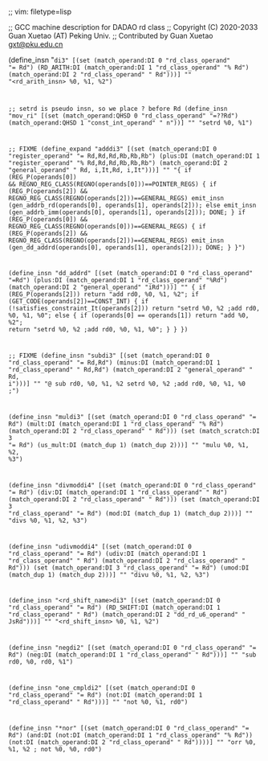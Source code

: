 ;; vim: filetype=lisp

;; GCC machine description for DADAO rd class
;; Copyright (C) 2020-2033 Guan Xuetao (AT) Peking Univ.
;; Contributed by Guan Xuetao <gxt@pku.edu.cn>

(define_insn "<code>di3"
  [(set          (match_operand:DI 0 "rd_class_operand" "=   Rd")
    (RD_ARITH:DI (match_operand:DI 1 "rd_class_operand" "%   Rd")
                 (match_operand:DI 2 "rd_class_operand" "    Rd")))]
	""
	"<rd_arith_insn>	%0, %1, %2")

;; setrd is pseudo insn, so we place ? before Rd
(define_insn "mov_ri<mode>"
  [(set (match_operand:QHSD 0 "rd_class_operand"  "=??Rd")
        (match_operand:QHSD 1 "const_int_operand" "    n"))]
	""
	"setrd	%0, %1")

;; FIXME
(define_expand "adddi3"
  [(set      (match_operand:DI 0 "register_operand"	"= Rd,Rd,Rd,Rb,Rb,Rb")
    (plus:DI (match_operand:DI 1 "register_operand"	"% Rd,Rd,Rd,Rb,Rb,Rb")
             (match_operand:DI 2 "general_operand"	"  Rd, i,It,Rd, i,It")))]
	""
	"{
		if (REG_P(operands[0]) &&
		    REGNO_REG_CLASS(REGNO(operands[0]))==POINTER_REGS) {
			if (REG_P(operands[2]) &&
			    REGNO_REG_CLASS(REGNO(operands[2]))==GENERAL_REGS) 
				emit_insn (gen_addrb_rd(operands[0], operands[1], operands[2]));
			else	emit_insn (gen_addrb_imm(operands[0], operands[1], operands[2]));
			DONE;
		}
		if (REG_P(operands[0]) &&
		    REGNO_REG_CLASS(REGNO(operands[0]))==GENERAL_REGS) {
			if (REG_P(operands[2]) &&
			    REGNO_REG_CLASS(REGNO(operands[2]))==GENERAL_REGS)
				emit_insn (gen_dd_addrd(operands[0], operands[1], operands[2]));
			DONE;
		}
	}")

(define_insn "dd_addrd"
  [(set      (match_operand:DI 0 "rd_class_operand" "=Rd")
    (plus:DI (match_operand:DI 1 "rd_class_operand" "%Rd")
             (match_operand:DI 2 "general_operand"  "iRd")))]
	""
	{
	  if (REG_P(operands[2])) return "add	rd0, %0, %1, %2";
	  if (GET_CODE(operands[2])==CONST_INT) {
		if (!satisfies_constraint_It(operands[2]))	return "setrd	%0, %2	\;add	rd0, %0, %1, %0";
		else {
			if (operands[0] == operands[1])		return "add	%0, %2";
			return "setrd   %0, %2  \;add   rd0, %0, %1, %0";
		}
	  }
	})

;; FIXME
(define_insn "subdi3"
  [(set       (match_operand:DI 0 "rd_class_operand"	"= Rd,Rd")
    (minus:DI (match_operand:DI 1 "rd_class_operand"	"  Rd,Rd")
              (match_operand:DI 2 "general_operand"	"  Rd, i")))]
	""
	"@
	sub	rd0, %0, %1, %2
	setrd	%0, %2	\;add	rd0, %0, %1, %0	\;")

(define_insn "muldi3"
  [(set      (match_operand:DI 0 "rd_class_operand" "= Rd")
    (mult:DI (match_operand:DI 1 "rd_class_operand" "% Rd")
             (match_operand:DI 2 "rd_class_operand" "  Rd")))
   (set      (match_scratch:DI 3                    "= Rd")
             (us_mult:DI (match_dup 1) (match_dup 2)))]
	""
	"mulu	%0, %1, %2, %3")

(define_insn "divmoddi4"
  [(set     (match_operand:DI 0 "rd_class_operand" "= Rd")
    (div:DI (match_operand:DI 1 "rd_class_operand" "  Rd")
            (match_operand:DI 2 "rd_class_operand" "  Rd")))
   (set     (match_operand:DI 3 "rd_class_operand" "= Rd")
            (mod:DI (match_dup 1) (match_dup 2)))]
	""
	"divs	%0, %1, %2, %3")

(define_insn "udivmoddi4"
  [(set      (match_operand:DI 0 "rd_class_operand" "= Rd")
    (udiv:DI (match_operand:DI 1 "rd_class_operand" "  Rd")
             (match_operand:DI 2 "rd_class_operand" "  Rd")))
   (set      (match_operand:DI 3 "rd_class_operand" "= Rd")
             (umod:DI (match_dup 1) (match_dup 2)))]
	""
	"divu	%0, %1, %2, %3")

(define_insn "<rd_shift_name>di3"
  [(set          (match_operand:DI 0 "rd_class_operand" "=   Rd")
    (RD_SHIFT:DI (match_operand:DI 1 "rd_class_operand" "    Rd")
                 (match_operand:DI 2 "dd_rd_u6_operand" "  JsRd")))]
	""
	"<rd_shift_insn>	%0, %1, %2")

(define_insn "negdi2"
  [(set     (match_operand:DI 0 "rd_class_operand" "= Rd")
    (neg:DI (match_operand:DI 1 "rd_class_operand" "  Rd")))]
	""
	"sub	rd0, %0, rd0, %1")

(define_insn "one_cmpldi2"
  [(set     (match_operand:DI 0 "rd_class_operand" "= Rd")
    (not:DI (match_operand:DI 1 "rd_class_operand" "  Rd")))]
	""
	"not	%0, %1, rd0")

(define_insn "*nor"
  [(set             (match_operand:DI 0 "rd_class_operand" "=   Rd")
    (and:DI (not:DI (match_operand:DI 1 "rd_class_operand" "%   Rd"))
            (not:DI (match_operand:DI 2 "rd_class_operand" "    Rd"))))]
	""
	"orr	%0, %1, %2	\;	not	%0, %0, rd0")
